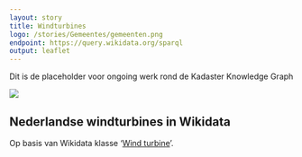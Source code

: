 ```yaml
---
layout: story
title: Windturbines
logo: /stories/Gemeentes/gemeenten.png
endpoint: https://query.wikidata.org/sparql
output: leaflet
---
```


Dit is de placeholder voor ongoing werk rond de Kadaster Knowledge Graph

<img src="https://raw.githubusercontent.com/PDOK/grid-labs/master/KKG-model/kkg.png?token=AZDf8751b-12QwExo0v64aXjLSfk4VZkks5akCuKwA%3D%3D">


## Nederlandse windturbines in Wikidata

Op basis van Wikidata klasse ‘<a
href="http://www.wikidata.org/entity/Q49833">Wind turbine</a>’.

<div data-query data-query-sparql="10-turbine.rq"></div>
